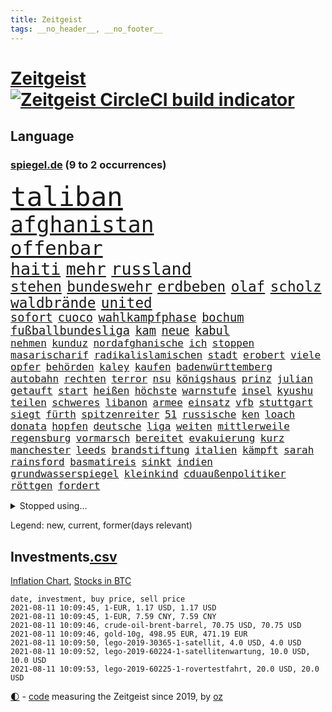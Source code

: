 ```yaml
---
title: Zeitgeist
tags: __no_header__, __no_footer__
---
```


# [Zeitgeist](https://oliz.io/zeitgeist/) [![Zeitgeist CircleCI build indicator](https://circleci.com/gh/ooz/zeitgeist.svg?style=shield)](https://circleci.com/gh/ooz/zeitgeist)

## Language

<h3><a href="https://www.spiegel.de" target="_blank">spiegel.de</a> (9 to 2 occurrences)</h3>
<p style="font-family:monospace">
<span style="font-size:32pt"><a href="news_links.html#taliban" class="current">taliban</a></span>
<br>
<span style="font-size:26pt"><a href="news_links.html#afghanistan" class="current">afghanistan</a></span>
<br>
<span style="font-size:23pt"><a href="news_links.html#offenbar" class="current">offenbar</a></span>
<br>
<span style="font-size:20pt"><a href="news_links.html#haiti" class="current">haiti</a></span>
<span style="font-size:20pt"><a href="news_links.html#mehr" class="current">mehr</a></span>
<span style="font-size:20pt"><a href="news_links.html#russland" class="current">russland</a></span>
<br>
<span style="font-size:17pt"><a href="news_links.html#stehen" class="current">stehen</a></span>
<span style="font-size:17pt"><a href="news_links.html#bundeswehr" class="current">bundeswehr</a></span>
<span style="font-size:17pt"><a href="news_links.html#erdbeben" class="current">erdbeben</a></span>
<span style="font-size:17pt"><a href="news_links.html#olaf" class="current">olaf</a></span>
<span style="font-size:17pt"><a href="news_links.html#scholz" class="current">scholz</a></span>
<span style="font-size:17pt"><a href="news_links.html#waldbrände" class="current">waldbrände</a></span>
<span style="font-size:17pt"><a href="news_links.html#united" class="current">united</a></span>
<br>
<span style="font-size:14pt"><a href="news_links.html#sofort" class="current">sofort</a></span>
<span style="font-size:14pt"><a href="news_links.html#cuoco" class="new">cuoco</a></span>
<span style="font-size:14pt"><a href="news_links.html#wahlkampfphase" class="new">wahlkampfphase</a></span>
<span style="font-size:14pt"><a href="news_links.html#bochum" class="current">bochum</a></span>
<span style="font-size:14pt"><a href="news_links.html#fußballbundesliga" class="current">fußballbundesliga</a></span>
<span style="font-size:14pt"><a href="news_links.html#kam" class="current">kam</a></span>
<span style="font-size:14pt"><a href="news_links.html#neue" class="current">neue</a></span>
<span style="font-size:14pt"><a href="news_links.html#kabul" class="current">kabul</a></span>
<br>
<span style="font-size:12pt"><a href="news_links.html#nehmen" class="current">nehmen</a></span>
<span style="font-size:12pt"><a href="news_links.html#kunduz" class="new">kunduz</a></span>
<span style="font-size:12pt"><a href="news_links.html#nordafghanische" class="new">nordafghanische</a></span>
<span style="font-size:12pt"><a href="news_links.html#ich" class="current">ich</a></span>
<span style="font-size:12pt"><a href="news_links.html#stoppen" class="current">stoppen</a></span>
<span style="font-size:12pt"><a href="news_links.html#masarischarif" class="new">masarischarif</a></span>
<span style="font-size:12pt"><a href="news_links.html#radikalislamischen" class="current">radikalislamischen</a></span>
<span style="font-size:12pt"><a href="news_links.html#stadt" class="current">stadt</a></span>
<span style="font-size:12pt"><a href="news_links.html#erobert" class="current">erobert</a></span>
<span style="font-size:12pt"><a href="news_links.html#viele" class="current">viele</a></span>
<span style="font-size:12pt"><a href="news_links.html#opfer" class="current">opfer</a></span>
<span style="font-size:12pt"><a href="news_links.html#behörden" class="current">behörden</a></span>
<span style="font-size:12pt"><a href="news_links.html#kaley" class="new">kaley</a></span>
<span style="font-size:12pt"><a href="news_links.html#kaufen" class="current">kaufen</a></span>
<span style="font-size:12pt"><a href="news_links.html#badenwürttemberg" class="current">badenwürttemberg</a></span>
<span style="font-size:12pt"><a href="news_links.html#autobahn" class="current">autobahn</a></span>
<span style="font-size:12pt"><a href="news_links.html#rechten" class="current">rechten</a></span>
<span style="font-size:12pt"><a href="news_links.html#terror" class="current">terror</a></span>
<span style="font-size:12pt"><a href="news_links.html#nsu" class="current">nsu</a></span>
<span style="font-size:12pt"><a href="news_links.html#königshaus" class="current">königshaus</a></span>
<span style="font-size:12pt"><a href="news_links.html#prinz" class="current">prinz</a></span>
<span style="font-size:12pt"><a href="news_links.html#julian" class="current">julian</a></span>
<span style="font-size:12pt"><a href="news_links.html#getauft" class="new">getauft</a></span>
<span style="font-size:12pt"><a href="news_links.html#start" class="current">start</a></span>
<span style="font-size:12pt"><a href="news_links.html#heißen" class="current">heißen</a></span>
<span style="font-size:12pt"><a href="news_links.html#höchste" class="current">höchste</a></span>
<span style="font-size:12pt"><a href="news_links.html#warnstufe" class="current">warnstufe</a></span>
<span style="font-size:12pt"><a href="news_links.html#insel" class="current">insel</a></span>
<span style="font-size:12pt"><a href="news_links.html#kyushu" class="new">kyushu</a></span>
<span style="font-size:12pt"><a href="news_links.html#teilen" class="current">teilen</a></span>
<span style="font-size:12pt"><a href="news_links.html#schweres" class="new">schweres</a></span>
<span style="font-size:12pt"><a href="news_links.html#libanon" class="current">libanon</a></span>
<span style="font-size:12pt"><a href="news_links.html#armee" class="current">armee</a></span>
<span style="font-size:12pt"><a href="news_links.html#einsatz" class="current">einsatz</a></span>
<span style="font-size:12pt"><a href="news_links.html#vfb" class="current">vfb</a></span>
<span style="font-size:12pt"><a href="news_links.html#stuttgart" class="current">stuttgart</a></span>
<span style="font-size:12pt"><a href="news_links.html#siegt" class="current">siegt</a></span>
<span style="font-size:12pt"><a href="news_links.html#fürth" class="current">fürth</a></span>
<span style="font-size:12pt"><a href="news_links.html#spitzenreiter" class="current">spitzenreiter</a></span>
<span style="font-size:12pt"><a href="news_links.html#51" class="new">51</a></span>
<span style="font-size:12pt"><a href="news_links.html#russische" class="current">russische</a></span>
<span style="font-size:12pt"><a href="news_links.html#ken" class="current">ken</a></span>
<span style="font-size:12pt"><a href="news_links.html#loach" class="new">loach</a></span>
<span style="font-size:12pt"><a href="news_links.html#donata" class="new">donata</a></span>
<span style="font-size:12pt"><a href="news_links.html#hopfen" class="new">hopfen</a></span>
<span style="font-size:12pt"><a href="news_links.html#deutsche" class="current">deutsche</a></span>
<span style="font-size:12pt"><a href="news_links.html#liga" class="current">liga</a></span>
<span style="font-size:12pt"><a href="news_links.html#weiten" class="current">weiten</a></span>
<span style="font-size:12pt"><a href="news_links.html#mittlerweile" class="current">mittlerweile</a></span>
<span style="font-size:12pt"><a href="news_links.html#regensburg" class="current">regensburg</a></span>
<span style="font-size:12pt"><a href="news_links.html#vormarsch" class="current">vormarsch</a></span>
<span style="font-size:12pt"><a href="news_links.html#bereitet" class="current">bereitet</a></span>
<span style="font-size:12pt"><a href="news_links.html#evakuierung" class="current">evakuierung</a></span>
<span style="font-size:12pt"><a href="news_links.html#kurz" class="current">kurz</a></span>
<span style="font-size:12pt"><a href="news_links.html#manchester" class="current">manchester</a></span>
<span style="font-size:12pt"><a href="news_links.html#leeds" class="new">leeds</a></span>
<span style="font-size:12pt"><a href="news_links.html#brandstiftung" class="current">brandstiftung</a></span>
<span style="font-size:12pt"><a href="news_links.html#italien" class="current">italien</a></span>
<span style="font-size:12pt"><a href="news_links.html#kämpft" class="current">kämpft</a></span>
<span style="font-size:12pt"><a href="news_links.html#sarah" class="current">sarah</a></span>
<span style="font-size:12pt"><a href="news_links.html#rainsford" class="new">rainsford</a></span>
<span style="font-size:12pt"><a href="news_links.html#basmatireis" class="new">basmatireis</a></span>
<span style="font-size:12pt"><a href="news_links.html#sinkt" class="current">sinkt</a></span>
<span style="font-size:12pt"><a href="news_links.html#indien" class="current">indien</a></span>
<span style="font-size:12pt"><a href="news_links.html#grundwasserspiegel" class="new">grundwasserspiegel</a></span>
<span style="font-size:12pt"><a href="news_links.html#kleinkind" class="current">kleinkind</a></span>
<span style="font-size:12pt"><a href="news_links.html#cduaußenpolitiker" class="new">cduaußenpolitiker</a></span>
<span style="font-size:12pt"><a href="news_links.html#röttgen" class="new">röttgen</a></span>
<span style="font-size:12pt"><a href="news_links.html#fordert" class="current">fordert</a></span>
</p>
<details>
<summary>Stopped using...</summary>
<p class="former" style="font-size:12pt">
ronaldo(297) bemüht(296) echte(296) energien(296) kohle(296) lebenslanger(296) leichter(296) madrid(296) regie(296) wirkte(296) awards(295) co₂(295) eindrücke(295) erscheinen(295) fußballs(295) geringer(295) inklusive(295) richterin(295) umfeld(295) worten(295) bischofskonferenz(294) enttäuscht(294) investieren(294) klimaneutral(294) ursula(294) abends(293) aufmerksamkeit(293) entdeckung(293) erhoben(293) fabrik(293) krankenhäusern(293) messer(293) paare(293) rückschlag(293) spdpolitikerin(293) bekanntesten(292) beliebt(292) beobachten(292) berichterstattung(292) bundeskanzler(292) bundesland(292) eingebrochen(292) gewaltsam(292) ignoriert(292) liefert(292) märz(292) verhandelt(292) vorantreiben(292) überwinden(292) 50000(291) bitte(291) cool(291) dach(291) gesundheitlichen(291) harry(291) infizieren(291) insekten(291) kennt(291) leipziger(291) locker(291) schlimmer(291) verbands(291) verbieten(291) wofür(291) anne(290) ehemaliger(290) gebaut(290) humanitäre(290) kita(290) kritische(290) positionen(290) sicherheitskräfte(290) teslachef(290) unterlagen(290) vorstellung(290) ärmere(290) überreste(290) abstimmen(289) beteiligt(289) ehren(289) elisabeth(289) gefasst(289) geliefert(289) gewaltsamen(289) innenstadt(289) kämpfte(289) lehnen(289) maximal(289) nahverkehr(289) nominierung(289) noten(289) rechtsextremen(289) usbürger(289) version(289) versteckt(289) anerkannt(288) botschaften(288) einzig(288) englische(288) erholung(288) ersatz(288) forderte(288) gleichstellung(288) guterres(288) infrage(288) joshua(288) leyen(288) neuwahlen(288) reduziert(288) regt(288) reihe(288) rock(288) schülern(288) standen(288) vorbereitet(288) 41(287) 79(287) büros(287) führerschein(287) gefechte(287) geheimnis(287) hannover(287) hinterlassen(287) historisch(287) marija(287) mathias(287) russischer(287) spdgesundheitsexperte(287) spielzeit(287) sprengstoff(287) stürmer(287) zurückgetreten(287) ausgegeben(286) ausgewertet(286) ausgleich(286) aussieht(286) bekannte(286) einzug(286) grünheide(286) kommunikation(286) kompliziert(286) mieter(286) mitte(286) nahen(286) neuwagen(286) paderborn(286) pflege(286) reise(286) solcher(286) spaniens(286) verschärfung(286) website(286) 1945(285) 96(285) ansatz(285) chris(285) freiburg(285) ganzes(285) haken(285) impfbereitschaft(285) steuert(285) strafstoß(285) super(285) wm(285) öffentlichkeit(285) angesteckt(284) besucher(284) blamage(284) geprüft(284) gesundheitssystem(284) hai(284) haltung(284) messerattacke(284) nadal(284) namens(284) nächtliche(284) regierungspartei(284) schwarzer(284) unbekannter(284) verbrechen(284) vertrauliche(284) überwunden(284) 30000(283) dringend(283) endspiel(283) erinnern(283) grün(283) gutachten(283) hund(283) inhaftiert(283) mitgeteilt(283) oberlandesgericht(283) preisen(283) sendet(283) braunschweig(282) eishockey(282) kochinstituts(282) matteo(282) nürnberg(282) reißt(282) stanley(282) strecke(282) teilgenommen(282) ton(282) verzögern(282) wurzeln(282) 8(281) generationen(281) korrekt(281) sichergestellt(281) unterliegt(281) zuversichtlich(281) öl(281) endgültige(280) flüchtlingen(280) kriterien(280) modell(280) nutzten(280) samuel(280) times(280) trainiert(280) ursprung(280) verdeutlicht(280) bande(279) bewegen(279) einsetzen(279) elektrische(279) gesprengt(279) grünenchef(279) hob(279) kronprinz(279) löw(279) milde(279) mode(279) siegen(279) vernachlässigt(279) verschwörungstheorien(279) zimmer(279) ansicht(278) befreien(278) erfindung(278) gemeinsame(278) island(278) libyen(278) mutmaßlichem(278) präsidentin(278) stadtteil(278) therapie(278) triumph(278) wirksam(278) band(277) bewertung(277) drastisch(277) drastische(277) erlitt(277) erschwert(277) französischen(277) gefangene(277) königsfamilie(277) nordrheinwestfälischen(277) potenzial(277) steckte(277) uefa(277) ungewöhnliche(277) verhängnis(277) del(276) innenstädte(276) sinn(276) spektakuläre(276) verbündete(276) berühmten(275) brauche(275) coronaschutz(275) dämpfer(275) federer(275) feind(275) leipzigs(275) methode(275) platzen(275) schnitt(275) schäuble(275) can(274) euparlament(274) gedenkfeier(274) gemälde(274) gesamten(274) kanzlerkandidatur(274) lädt(274) republik(274) schläft(274) virologen(274) zuckerberg(274) auflagen(273) bundesgesundheitsminister(273) gang(273) mohammed(273) neuauflage(273) sehnsucht(273) wiederholen(273) zuschauern(273) begriff(272) diversität(272) griechen(272) kindes(272) kinos(272) kooperation(272) ökonomen(272) abkehr(271) außerhalb(271) beantworten(271) detail(271) erzielte(271) geklagt(271) holocaust(271) klassiker(271) nordkoreas(271) reichlich(271) überschritten(271) ablehnung(270) betrifft(270) brandenburger(270) jong(270) konkrete(270) nah(270) nötige(270) seltene(270) spiegelleser(270) un(270) verschiedenen(270) wahrscheinlich(270) begründet(269) bestand(269) rekordsumme(269) verwandelt(269) 28(268) auktion(268) erfüllen(268) fach(268) namhafte(268) samstagmorgen(268) sicheren(268) unabhängig(268) verschwörung(268) verwickelt(268) zulässig(268) öffentliche(268) artikel(267) autobranche(267) dänische(267) fan(267) homosexuellen(267) klarer(267) umsätze(267) amerikas(266) aufgestellt(266) balance(266) bezeichnete(266) einbrecher(266) familienberater(266) hürde(266) premierministers(266) prognose(266) umweltbundesamt(266) 76(265) defensive(265) frisch(265) infektionsgeschehen(265) verfügbar(265) überfahren(265) 30jähriger(264) bartsch(264) hängt(264) motive(264) schulschließungen(264) ulrich(264) verbrennungsmotor(264) wuchs(264) wählte(264) boomen(263) hessischen(263) konzentrationslager(263) polizistin(263) unzufrieden(263) rentner(262) schulpolitik(262) unterm(262) astronauten(261) bagdad(261) fußballem(261) landung(261) mühe(261) sinkende(261) verständnis(261) km/h(260) neunjährige(260) verwendung(260) vorgeführt(260) zuspruch(260) begrüßt(259) beweise(259) flagge(259) gefällt(259) stahl(259) keeper(258) me(258) mourinho(257) 140(256) ball(255) kuriosen(255) ministerien(255) möglichkeiten(255) gesetzliche(254) neymar(254) vermieter(254) coronapatienten(253) wahr(253) 36(252) abermals(252) kindheit(252) schottische(252) vorbestraft(252) entlang(251) blake(250) flughafens(250) vollem(250) bewegt(249) erhoffen(249) vizekanzler(249) vergehen(248) wertvolle(248) beschlagnahmten(247) laufbahn(247) persönliches(247) summen(247) lehrkräfte(246) schwört(246) tyson(246) vorherrschaft(246) bewaffneten(245) mutation(245) wiedergewählt(245) gedenkt(244) zeitung(244) klappt(243) sauer(243) armen(242) erfolgreichen(242) frühe(242) nebenwirkungen(242) soldat(242) vorfällen(242) statue(241) trick(241) wasserstoff(241) kanal(240) unrealistisch(240) youtuber(240) derzeitigen(239) erreger(239) korrigieren(239) tagsüber(239) dämpft(237) missbrauchskomplex(237) pentagon(237) voraussetzung(237) austragung(236) eingeräumt(235) empfinden(235) halbzeitpause(235) heizen(235) sauerland(235) turniers(235) ausgetreten(234) baldige(234) italienischer(234) truppenabzug(233) verunglückte(233) karlsruhe(232) ungewöhnlichen(232) drohne(231) meisterschaft(230) nominierungen(230) schach(230) unicef(230) beach(229) janet(229) offener(229) yellen(229) zweck(229) genial(228) psychischen(228) wmtitel(228) cambridge(227) rechter(227) aggressiv(226) ausgemacht(225) rolf(224) beerdigt(223) zocken(222) zusätzliche(222) 43jähriger(221) bösen(221) hinterbliebene(221) 58(220) intern(220) elliot(219) pérez(219) regelmäßig(219) versinken(219) erfüllung(218) loslegen(218) stromausfall(218) berühmtesten(216) gelangt(216) parteiausschluss(216) verdächtig(216) vertrauten(216) matt(214) effekt(213) curevac(212) attackierten(211) berühmtes(210) erneuerbare(210) leiter(210) aufheben(209) heidelberg(209) nick(209) schärfer(208) lücken(207) kommuniziert(206) auslieferung(205) karolina(205) schütze(205) zurückgenommen(205) drittes(204) ankurbeln(203) kubas(203) blumen(202) fremde(200) rädern(200) fischern(198) impfnachweis(198) perspektive(198) 64jährige(197) adler(197) fußgängerzonen(197) verbrauch(197) willkürlich(197) gefährdete(196) befanden(194) blitz(194) konzerten(194) langjähriger(194) abiturienten(193) eliteuni(192) schwangerschaftsabbrüche(192) jazzmusiker(191) texte(191) verbrenner(190) frustrierte(188) technische(188) absetzen(187) wolff(186) langjährige(184) scheideweg(184) enkel(183) mutante(183) zusätzlichen(183) grunde(181) lego(181) blockierten(179) lehre(179) flugzeugabsturz(178) regelmäßige(177) autobauer(176) nebenjob(176) pkwmaut(176) berger(174) nutzungsbedingungen(174) downing(173) andy(172) angemessene(172) delmenhorst(172) gemüse(172) klappen(172) copa(171) gaspipeline(171) berücksichtigen(170) verschossen(170) bergsteiger(168) flächendeckend(168) gelöscht(168) master(168) steine(168) decken(167) goldbarren(167) leitfaden(167) viral(167) 2035(166) mietern(166) exklusiv(165) traumberuf(165) unionsfraktion(165) kandidiert(164) lehrerin(164) oberhaupt(164) ungeeignet(164) armstrong(163) estland(163) sparkassen(163) rapide(162) filmt(161) vulkan(160) abgefangen(159) jawort(158) ausländer(156) coronarisiko(156) menschenrechtslage(156) verleiht(156) inzidenzwerte(155) wolken(155) opel(154) verwehrt(154) aufholen(152) bein(151) kurzarbeiter(151) silva(151) traditionell(151) protestaktion(150) recherchiert(150) indiens(149) zutrauen(149) autobahnen(148) magen(147) ubahnstation(147) fassungslos(146) internat(146) islamist(146) royal(146) sexistische(146) strich(145) zulieferer(145) steuersenkungen(144) abbruch(142) großmeister(141) 13jährigen(139) korrupte(139) ökologisch(139) hilferuf(138) katholiken(138) krimi(138) phasen(138) sonnigen(138) lösten(137) aufstellung(136) befestigt(136) einbau(136) großereignis(135) hurra(134) teenagerin(134) 65jährige(133) abheben(133) geldgebern(133) strafzinsen(133) reporterteam(132) tribut(132) maskendeals(131) niederlegen(131) absprachen(130) bundeswehrsoldat(130) rosa(130) schulkind(130) stadien(130) bejubelt(129) bräuchte(129) deep(129) salman(129) coronamaskenaffäre(128) impfwillige(128) tvinterview(128) vielfältig(128) laufender(127) wiese(127) alben(126) dramatisches(126) senders(125) ethikrats(124) dieter(123) zuschüsse(123) einfangen(122) großstädte(122) verlegung(122) häme(121) jordanien(121) realistisch(121) immunisiert(119) strippenzieher(119) todestag(119) trikot(119) unterschiedliche(119) dementieren(117) hof(117) coronainzidenz(115) besetzen(114) bildzeitung(114) einheimische(114) homophobe(114) mexikos(114) unbeteiligte(114) belgiens(113) missglückten(113) onlinebanking(113) bastian(112) bedankte(112) einzufangen(112) unweit(112) affen(111) buhlen(111) sterblichen(111) bundestrainers(110) nationalelf(110) weckte(109) lebenswerter(108) bundesstaaten(107) philips(107) widow(107) erledigen(106) gutem(106) kuss(106) nhl(106) biber(104) landesverband(104) begrenzung(103) rächt(103) berechtigt(102) lösegeld(102) sturmböen(102) aggressiven(101) bröckelt(101) kellner(101) sprüche(101) borissow(100) indischen(100) münsterland(100) verlag(100) bojko(99) geschädigten(99) veto(99) zelebriert(99) kasper(98) laxen(98) passagieren(98) aufreger(97) nordamerika(95) entzündete(94) cloud(93) disput(93) kommender(92) spitzenkandidatin(92) wandeln(92) brian(91) schädlichen(91) tempolimit(91) 67jährige(90) degenkolb(90) geburtsort(90) hinauf(90) neandertaler(90) rechnung(90) wirtschaftlich(90) erschüttern(89) financial(89) finanziert(89) leonardo(89) aufgebrachte(88) eile(88) gültigen(88) klangen(88) koloniale(88) pflegen(88) reichtum(88) zerren(88) techniken(87) überdüngung(87) 23000(86) fluch(86) raúl(86) reisepass(86) schnellere(86) seniorenheim(86) bachmann(85) chatgruppe(85) florentino(85) höherem(85) ramsey(85) tötungsabsicht(85) bildtv(84) ernte(84) forschende(84) heizt(84) remmoclans(84) steuererleichterungen(84) wirtschaftsprojekt(84) formulierungen(83) grünenspitzenkandidatin(83) umwelthilfe(83) gesinnung(82) lampedusa(82) loben(82) messerangreifer(82) nathan(82) uboot(82) vorstände(82) einschlägig(81) sankt(81) wichtigere(81) auszurichten(80) berufstätige(80) krass(80) somit(80) abstinenz(79) aufgeführt(79) batteriefabrik(79) landwirt(79) partners(79) zugesagt(79) bundeswehrhelfer(78) durchzusetzen(78) eubehörde(78) fünfjahresvertrag(78) mitsamt(78) raumfahrt(78) schädlich(78) abbrennen(77) entschädigungen(77) gewöhnungsbedürftig(77) grünes(77) protestaktionen(77) wägt(77) batteriezellen(76) festhält(76) beanstandet(75) blockbuster(75) dieselskandals(75) einzelfall(75) homeofficepflicht(75) loslässt(75) maia(75) millionensumme(75) modus(75) möhren(75) sandu(75) spanisches(75) ausgewählt(74) co₂abgabe(74) fremdverschulden(74) gestanden(74) itkonzern(74) konzeptkünstler(74) kundinnen(74) achraf(73) abi(72) boerne(72) chefposten(72) gemeinderat(72) meisterwerk(72) randale(72) strahlte(72) werdende(72) comdirect(71) effekte(71) kane(71) lions(71) oldenburg(71) bruchsal(70) derart(70) empfang(70) genialer(70) globaler(70) johanna(70) kaliforniens(70) landesteilen(70) 1987(69) abschalteinrichtung(69) busfahrers(69) gequält(69) günstigen(69) touristischen(69) vermelden(69) übungen(69) 149(68) 1981(68) achtzigerjahre(68) birgt(68) fronten(68) gemessenen(68) p(68) zollfahnder(68) bundesfamilienministerin(67) col(67) flexibel(67) rudolph(67) ziemiak(67) gesellen(66) lapid(66) tadschikistan(66) blitzeinschlag(65) geburtenrate(65) modi(65) narendra(65) 50jähriger(64) beton(64) bnd(64) gewünscht(64) hiphop(64) kriegsende(64) ubahnhof(64) belächelt(63) manta(63) ökosystem(63) biest(62) championsleaguetitel(62) engagiert(62) impfquoten(62) mangelwirtschaft(62) notenbank(62) übertrieben(62) 2040(61) aktivistinnen(61) cruise(61) erdbeeren(61) korb(61) abstürze(60) anleitungen(60) arnold(60) bemerkte(60) fossile(60) mont(60) ransomwareattacke(60) zweifache(60) borahansgrohe(59) europameisterin(59) sagan(59) spoiler(59) vergraben(59) 79jährige(58) etappensieg(58) großeltern(58) heizkosten(58) kurzschluss(58) nahost(58) putzen(58) baum(57) community(57) kompletter(57) preisschub(57) bewährungsstrafen(56) cyberangriff(56) erklimmen(56) existenzfrage(56) abgeschoben(55) ehrgeiziges(55) jemanden(55) kontinents(55) pliskova(55) teslafabrik(55) ausgab(54) eindeutige(54) gezielten(54) impfverweigerer(54) knieverletzung(54) adressen(53) erpresst(53) exnationalspieler(53) floskeln(53) franco(53) lernlücken(53) lernrückstände(53) ost(53) staatsgeheimnis(53) ständigen(53) unostudie(53) vielfaches(53) zew(53) überfielen(53) überzogen(53) eingeholt(52) gekentert(52) hackergruppe(52) nrwlandtag(52) scheinwerferlicht(52) surfer(52) zugeschlagen(52) beleidigten(51) berief(51) decke(51) ermahnt(51) finaleinzug(51) geschlampt(51) klimaneutrale(51) obdachlose(51) reines(51) wessen(51) coronapositiv(50) gesichtet(50) vollzug(50) außenhandel(49) galactic(49) haiangriff(49) herbe(49) parteispenden(49) schutzmacht(49) unity(49) virgin(49) armenvierteln(48) einmischung(48) gesten(48) kärcher(48) leifheit(48) schreitet(48) unterstützern(48) verhaftung(48) bischöfe(47) french(47) sohns(47) wanderin(47) bodensee(46) gewohnheiten(46) usstreitkräfte(46) vorbehalten(46) weltkriegs(46) zuwanderung(46) banden(45) entsprechendes(45) kräftige(45) unschuldig(45) verständigung(45) court(44) erlebnis(44) luftfiltern(44) luxusmarke(44) passagierflugzeug(44) flohen(43) françois(43) gezeichnet(43) wahlgesetze(43) weinen(43) vorangebracht(42) vorgängerin(42) witwer(42) erpresser(41) fehlte(41) kopfankopfrennen(41) us(41) ölraffinerie(41) argentinier(40) erwachen(40) fotoreportage(40) gruppierung(40) américa(39) forschen(39) gebäudes(39) kreidezähne(39) längerer(39) mobilen(39) schlammschlacht(39) benzinpreis(38) botschafters(38) dani(38) emhalbfinale(38) emtitel(38) fünfjährigen(38) inside(38) messner(38) perez(38) sotschi(38) sympathisiert(38) welttennis(38) österreichischer(38) angelique(37) ausgewählte(37) engländer(37) erschreckendes(37) kerber(37) ministerrat(37) vorschrift(37) wahlberechtigte(37) fda(36) genehmigungen(36) materialmangel(36) otte(36) pride(36) aufgedeckt(35) bergwanderung(35) dallas(35) grandioses(35) gwen(35) schnelltestzentren(35) atempause(34) groteske(34) leichten(34) materialengpässe(34) pfarrer(34) recherchierte(34) skandinavien(34) vögel(34) warb(34) banging(33) frauenanteil(33) loony(33) luck(33) militäreinsatz(33) or(33) porn(33) ransomwareangriff(33) schämt(33) ölpreis(33) bergab(32) bescheiden(32) erstritten(32) gehasst(32) jagten(32) streben(32) vierteln(32) centre(31) paddeln(31) rängen(31) bulli(30) kreative(30) macrons(30) optimistischer(30) reformer(30) turnieren(30) wahlkampfchef(30) wundert(30) zurückgeführt(30) balenciaga(29) berufungsverfahren(29) beteuert(29) k(29) maskenstreit(29) modernes(29) raheem(29) rechtswidrig(29) seemeilen(29) sterling(29) tickets(29) wembley(29) 23jähriger(28) folgenden(28) neumünster(28) scheuen(28) selbstauflösung(28) siebziger(28) verfahrens(28) dänen(27) homburg(27) rechtsextrem(27) stabilität(27) systemische(27) gareth(26) schlau(26) schlüsselfigur(26) smarte(26) unverändert(26) verschoss(26) wimbledon(26) auspacken(25) demenz(25) hjulmand(25) hunsrück(25) kurzzeitig(25) mancini(25) normen(25) roberto(25) spielentscheidende(25) wembleystadion(25) großfamilie(24) hubbleweltraumteleskop(24) ramos(24) 39jährige(23) aktivitäten(23) bundestagspräsident(23) christiane(23) death(23) diamanten(23) erhitzt(23) freiräume(23) gemüter(23) hymne(23) impfexperte(23) journal(23) kratzt(23) notwendig(23) schluckauf(23) schwache(23) southgate(23) spinnen(23) tendenz(23) tornado(23) abschaffung(22) darstellungen(22) glaube(22) grundsätzlich(22) machtwechsel(22) rohöl(22) alleinherrscher(21) botswana(21) karat(21) redakteure(21) rezo(21) riesendiamant(21) ungarischen(21) einstimmt(20) misshandlung(20) schwimmende(20) 21jährigen(19) abgeordneter(19) gegenmodell(19) gelassenheit(19) hagel(19) hinterfragt(19) wiktor(19) wortgleich(19) brutales(18) leuchten(18) schweinsteiger(18) schwulen(18) tiangong(18) white(18) überschätzt(18) einzigartig(17) entführen(17) existiert(17) geliebt(17) gläser(17) partnerschaft(17) anonymer(16) antwerpen(16) boote(16) eingriff(16) löfven(16) schätzungsweise(16) wissenschaften(16) altstar(15) besorgniserregend(15) enfant(15) firmenchef(15) kindesmisshandlungen(15) mitbestimmen(15) terrible(15) touretappe(15) barrel(14) britisches(14) linkenfraktionschef(14) nutztiere(14) quarantänepflicht(14) 1982(13) dfbnationalspieler(13) gelangte(13) jahreshälfte(13) legten(13) bay(12) bundeswehrabzug(12) gefährdeten(12) grandslamturnier(12) kroatischen(12) three(12) 1951(11) begehrt(11) bundesrat(11) sportlichen(11)
</p>
</details>
<p>Legend: <span class="new">new</span>, <span class="current">current</span>, <span class="former">former(days relevant)</span></p>

## Investments[.csv](investments.csv)

[Inflation Chart](https://inflationchart.com),
[Stocks in BTC](https://stonksinbtc.xyz/)

```
date, investment, buy price, sell price
2021-08-11 10:09:45, 1-EUR, 1.17 USD, 1.17 USD
2021-08-11 10:09:45, 1-EUR, 7.59 CNY, 7.59 CNY
2021-08-11 10:09:46, crude-oil-brent-barrel, 70.75 USD, 70.75 USD
2021-08-11 10:09:46, gold-10g, 498.95 EUR, 471.19 EUR
2021-08-11 10:09:50, lego-2019-30365-1-satellit, 4.0 USD, 4.0 USD
2021-08-11 10:09:52, lego-2019-60224-1-satellitenwartung, 10.0 USD, 10.0 USD
2021-08-11 10:09:53, lego-2019-60225-1-rovertestfahrt, 20.0 USD, 20.0 USD
```

<footer>
<a href="javascript:toggleTheme()" class="nav">🌓</a>
- <a href="https://github.com/ooz/zeitgeist">code</a> measuring the Zeitgeist since 2019, by <a href="https://oliz.io">oz</a>
</footer>
